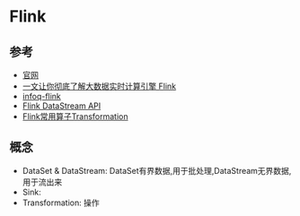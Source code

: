 # Flink

## 参考
- [官网](https://flink.apache.org/)
- [一文让你彻底了解大数据实时计算引擎 Flink](https://www.sohu.com/a/339695113_315839)
- [infoq-flink](https://www.infoq.cn/theme/28)
- [Flink DataStream API](https://blog.csdn.net/a_drjiaoda/article/details/88534069)
- [Flink常用算子Transformation](https://blog.csdn.net/a_drjiaoda/article/details/89357916)

## 概念
- DataSet & DataStream: DataSet有界数据,用于批处理,DataStream无界数据,用于流出来
- Sink:
- Transformation: 操作